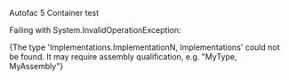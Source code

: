 Autofac 5 Container test

Failing with System.InvalidOperationException:

{The type 'Implementations.ImplementationN, Implementations' could not be found. 
It may require assembly qualification, e.g. "MyType, MyAssembly"}
